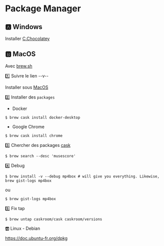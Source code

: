 # Package Manager


## :a: Windows

Installer [C.Chocolatey](C.Chocolatey)

## :b: MacOS

Avec [brew.sh](http://brew.sh/)

:one: Suivre le lien --v--

  Installer sous [MacOS](MacOS.md)

:two: Installer des `packages`

* Docker

```
$ brew cask install docker-desktop
```

* Google Chrome

```
$ brew cask install chrome
```

:three: Chercher des packages [cask](https://formulae.brew.sh/cask/)

```
$ brew search --desc 'musescore' 
```

:four: Debug
 
```
$ brew install -v --debug mp4box # will give you everything. Likewise, brew gist-logs mp4box
```

ou

```
$ brew gist-logs mp4box
```

:five: Fix tap

```
$ brew untap caskroom/cask caskroom/versions
```


:ab: Linux - Debian

https://doc.ubuntu-fr.org/dpkg
